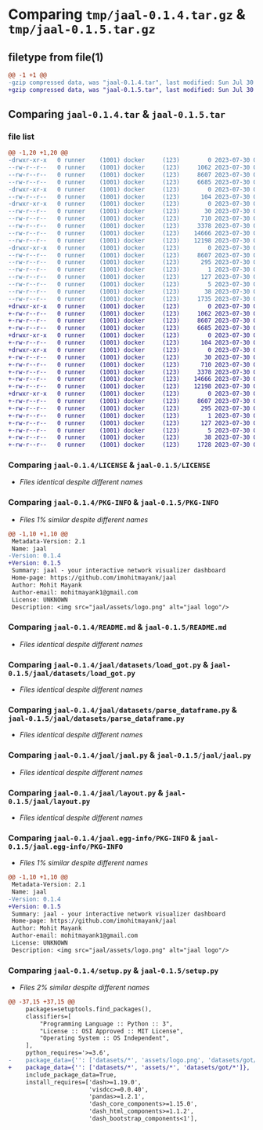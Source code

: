 # Comparing `tmp/jaal-0.1.4.tar.gz` & `tmp/jaal-0.1.5.tar.gz`

## filetype from file(1)

```diff
@@ -1 +1 @@
-gzip compressed data, was "jaal-0.1.4.tar", last modified: Sun Jul 30 06:08:14 2023, max compression
+gzip compressed data, was "jaal-0.1.5.tar", last modified: Sun Jul 30 06:41:20 2023, max compression
```

## Comparing `jaal-0.1.4.tar` & `jaal-0.1.5.tar`

### file list

```diff
@@ -1,20 +1,20 @@
-drwxr-xr-x   0 runner    (1001) docker     (123)        0 2023-07-30 06:08:14.322129 jaal-0.1.4/
--rw-r--r--   0 runner    (1001) docker     (123)     1062 2023-07-30 06:07:56.000000 jaal-0.1.4/LICENSE
--rw-r--r--   0 runner    (1001) docker     (123)     8607 2023-07-30 06:08:14.322129 jaal-0.1.4/PKG-INFO
--rw-r--r--   0 runner    (1001) docker     (123)     6685 2023-07-30 06:07:56.000000 jaal-0.1.4/README.md
-drwxr-xr-x   0 runner    (1001) docker     (123)        0 2023-07-30 06:08:14.318129 jaal-0.1.4/jaal/
--rw-r--r--   0 runner    (1001) docker     (123)      104 2023-07-30 06:07:56.000000 jaal-0.1.4/jaal/__init__.py
-drwxr-xr-x   0 runner    (1001) docker     (123)        0 2023-07-30 06:08:14.322129 jaal-0.1.4/jaal/datasets/
--rw-r--r--   0 runner    (1001) docker     (123)       30 2023-07-30 06:07:56.000000 jaal-0.1.4/jaal/datasets/__init__.py
--rw-r--r--   0 runner    (1001) docker     (123)      710 2023-07-30 06:07:56.000000 jaal-0.1.4/jaal/datasets/load_got.py
--rw-r--r--   0 runner    (1001) docker     (123)     3378 2023-07-30 06:07:56.000000 jaal-0.1.4/jaal/datasets/parse_dataframe.py
--rw-r--r--   0 runner    (1001) docker     (123)    14666 2023-07-30 06:07:56.000000 jaal-0.1.4/jaal/jaal.py
--rw-r--r--   0 runner    (1001) docker     (123)    12198 2023-07-30 06:07:56.000000 jaal-0.1.4/jaal/layout.py
-drwxr-xr-x   0 runner    (1001) docker     (123)        0 2023-07-30 06:08:14.322129 jaal-0.1.4/jaal.egg-info/
--rw-r--r--   0 runner    (1001) docker     (123)     8607 2023-07-30 06:08:14.000000 jaal-0.1.4/jaal.egg-info/PKG-INFO
--rw-r--r--   0 runner    (1001) docker     (123)      295 2023-07-30 06:08:14.000000 jaal-0.1.4/jaal.egg-info/SOURCES.txt
--rw-r--r--   0 runner    (1001) docker     (123)        1 2023-07-30 06:08:14.000000 jaal-0.1.4/jaal.egg-info/dependency_links.txt
--rw-r--r--   0 runner    (1001) docker     (123)      127 2023-07-30 06:08:14.000000 jaal-0.1.4/jaal.egg-info/requires.txt
--rw-r--r--   0 runner    (1001) docker     (123)        5 2023-07-30 06:08:14.000000 jaal-0.1.4/jaal.egg-info/top_level.txt
--rw-r--r--   0 runner    (1001) docker     (123)       38 2023-07-30 06:08:14.322129 jaal-0.1.4/setup.cfg
--rw-r--r--   0 runner    (1001) docker     (123)     1735 2023-07-30 06:07:56.000000 jaal-0.1.4/setup.py
+drwxr-xr-x   0 runner    (1001) docker     (123)        0 2023-07-30 06:41:20.457198 jaal-0.1.5/
+-rw-r--r--   0 runner    (1001) docker     (123)     1062 2023-07-30 06:41:05.000000 jaal-0.1.5/LICENSE
+-rw-r--r--   0 runner    (1001) docker     (123)     8607 2023-07-30 06:41:20.457198 jaal-0.1.5/PKG-INFO
+-rw-r--r--   0 runner    (1001) docker     (123)     6685 2023-07-30 06:41:05.000000 jaal-0.1.5/README.md
+drwxr-xr-x   0 runner    (1001) docker     (123)        0 2023-07-30 06:41:20.453198 jaal-0.1.5/jaal/
+-rw-r--r--   0 runner    (1001) docker     (123)      104 2023-07-30 06:41:05.000000 jaal-0.1.5/jaal/__init__.py
+drwxr-xr-x   0 runner    (1001) docker     (123)        0 2023-07-30 06:41:20.457198 jaal-0.1.5/jaal/datasets/
+-rw-r--r--   0 runner    (1001) docker     (123)       30 2023-07-30 06:41:05.000000 jaal-0.1.5/jaal/datasets/__init__.py
+-rw-r--r--   0 runner    (1001) docker     (123)      710 2023-07-30 06:41:05.000000 jaal-0.1.5/jaal/datasets/load_got.py
+-rw-r--r--   0 runner    (1001) docker     (123)     3378 2023-07-30 06:41:05.000000 jaal-0.1.5/jaal/datasets/parse_dataframe.py
+-rw-r--r--   0 runner    (1001) docker     (123)    14666 2023-07-30 06:41:05.000000 jaal-0.1.5/jaal/jaal.py
+-rw-r--r--   0 runner    (1001) docker     (123)    12198 2023-07-30 06:41:05.000000 jaal-0.1.5/jaal/layout.py
+drwxr-xr-x   0 runner    (1001) docker     (123)        0 2023-07-30 06:41:20.457198 jaal-0.1.5/jaal.egg-info/
+-rw-r--r--   0 runner    (1001) docker     (123)     8607 2023-07-30 06:41:20.000000 jaal-0.1.5/jaal.egg-info/PKG-INFO
+-rw-r--r--   0 runner    (1001) docker     (123)      295 2023-07-30 06:41:20.000000 jaal-0.1.5/jaal.egg-info/SOURCES.txt
+-rw-r--r--   0 runner    (1001) docker     (123)        1 2023-07-30 06:41:20.000000 jaal-0.1.5/jaal.egg-info/dependency_links.txt
+-rw-r--r--   0 runner    (1001) docker     (123)      127 2023-07-30 06:41:20.000000 jaal-0.1.5/jaal.egg-info/requires.txt
+-rw-r--r--   0 runner    (1001) docker     (123)        5 2023-07-30 06:41:20.000000 jaal-0.1.5/jaal.egg-info/top_level.txt
+-rw-r--r--   0 runner    (1001) docker     (123)       38 2023-07-30 06:41:20.457198 jaal-0.1.5/setup.cfg
+-rw-r--r--   0 runner    (1001) docker     (123)     1728 2023-07-30 06:41:05.000000 jaal-0.1.5/setup.py
```

### Comparing `jaal-0.1.4/LICENSE` & `jaal-0.1.5/LICENSE`

 * *Files identical despite different names*

### Comparing `jaal-0.1.4/PKG-INFO` & `jaal-0.1.5/PKG-INFO`

 * *Files 1% similar despite different names*

```diff
@@ -1,10 +1,10 @@
 Metadata-Version: 2.1
 Name: jaal
-Version: 0.1.4
+Version: 0.1.5
 Summary: jaal - your interactive network visualizer dashboard
 Home-page: https://github.com/imohitmayank/jaal
 Author: Mohit Mayank
 Author-email: mohitmayank1@gmail.com
 License: UNKNOWN
 Description: <img src="jaal/assets/logo.png" alt="jaal logo"/>
```

### Comparing `jaal-0.1.4/README.md` & `jaal-0.1.5/README.md`

 * *Files identical despite different names*

### Comparing `jaal-0.1.4/jaal/datasets/load_got.py` & `jaal-0.1.5/jaal/datasets/load_got.py`

 * *Files identical despite different names*

### Comparing `jaal-0.1.4/jaal/datasets/parse_dataframe.py` & `jaal-0.1.5/jaal/datasets/parse_dataframe.py`

 * *Files identical despite different names*

### Comparing `jaal-0.1.4/jaal/jaal.py` & `jaal-0.1.5/jaal/jaal.py`

 * *Files identical despite different names*

### Comparing `jaal-0.1.4/jaal/layout.py` & `jaal-0.1.5/jaal/layout.py`

 * *Files identical despite different names*

### Comparing `jaal-0.1.4/jaal.egg-info/PKG-INFO` & `jaal-0.1.5/jaal.egg-info/PKG-INFO`

 * *Files 1% similar despite different names*

```diff
@@ -1,10 +1,10 @@
 Metadata-Version: 2.1
 Name: jaal
-Version: 0.1.4
+Version: 0.1.5
 Summary: jaal - your interactive network visualizer dashboard
 Home-page: https://github.com/imohitmayank/jaal
 Author: Mohit Mayank
 Author-email: mohitmayank1@gmail.com
 License: UNKNOWN
 Description: <img src="jaal/assets/logo.png" alt="jaal logo"/>
```

### Comparing `jaal-0.1.4/setup.py` & `jaal-0.1.5/setup.py`

 * *Files 2% similar despite different names*

```diff
@@ -37,15 +37,15 @@
     packages=setuptools.find_packages(),
     classifiers=[
         "Programming Language :: Python :: 3",
         "License :: OSI Approved :: MIT License",
         "Operating System :: OS Independent",
     ],
     python_requires='>=3.6',
-    package_data={'': ['datasets/*', 'assets/logo.png', 'datasets/got/*']},
+    package_data={'': ['datasets/*', 'assets/*', 'datasets/got/*']},
     include_package_data=True,
     install_requires=['dash>=1.19.0', 
                       'visdcc>=0.0.40', 
                       'pandas>=1.2.1', 
                       'dash_core_components>=1.15.0', 
                       'dash_html_components>=1.1.2', 
                       'dash_bootstrap_components<1'],
```

